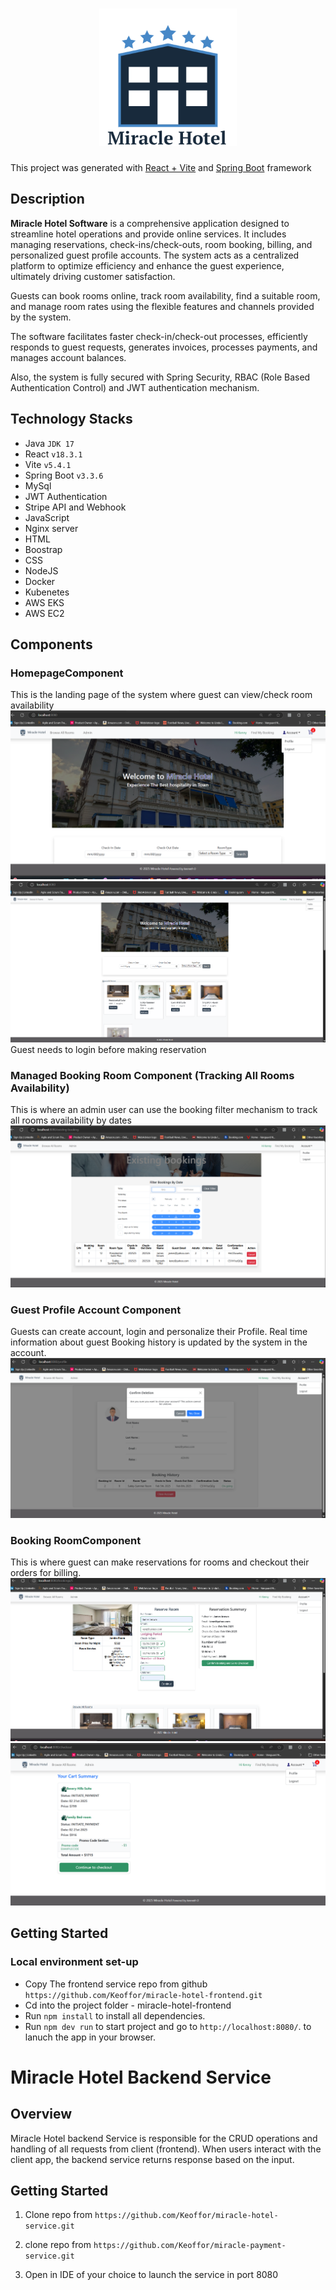 
# <center><img src="readme-pics/hotel.png" alt="logo image" /></center>

This project was generated with [React + Vite](https://github.com/vitejs/vite-plugin-react/blob/main/packages/plugin-react/README.md) and [Spring Boot](https://start.spring.io) framework


## Description
**Miracle Hotel Software** is a comprehensive application designed to streamline hotel operations and provide online services. It includes managing reservations, check-ins/check-outs, room booking, billing, and personalized guest profile accounts. The system acts as a centralized platform to optimize efficiency and enhance the guest experience, ultimately driving customer satisfaction.

Guests can book rooms online, track room availability, find a suitable room, and manage room rates using the flexible features and channels provided by the system.

The software facilitates faster check-in/check-out processes, efficiently responds to guest requests, generates invoices, processes payments, and manages account balances.

Also, the system is fully secured with Spring Security, RBAC (Role Based Authentication Control) and JWT authentication mechanism.

## Technology Stacks
- Java `JDK 17`
- React `v18.3.1`
- Vite `v5.4.1`
- Spring Boot `v3.3.6`
- MySql
- JWT Authentication
- Stripe API and Webhook
- JavaScript
- Nginx server
- HTML
- Boostrap
- CSS
- NodeJS
- Docker
- Kubenetes
- AWS EKS
- AWS EC2

## Components
### HomepageComponent
This is the landing page of the system where guest can view/check room availability
![homepage](readme-pics/front.png)
![homepage](readme-pics/miracle-hotel.png)
Guest needs to login before making reservation

### Managed Booking Room Component (Tracking All Rooms Availability)
This is where an admin user can use the booking filter mechanism to track all rooms availability by dates
![homepage](readme-pics/miracle-hotel-1.png)

### Guest Profile Account Component
Guests can create account, login and personalize their Profile. Real time information about guest Booking history is updated by the system in the account.    
![homepage](readme-pics/miracle-hotel-2.png)

### Booking RoomComponent
This is where guest can make reservations for rooms and checkout their orders for billing.    
![homepage](readme-pics/miracle-hotel-3.png)
![homepage](readme-pics/cart.png)

## Getting Started
### Local environment set-up
- Copy The frontend service repo from github `https://github.com/Keoffor/miracle-hotel-frontend.git`
- Cd into the project folder - miracle-hotel-frontend
- Run `npm install` to install all dependencies.
- Run `npm dev run` to start project and go to  `http://localhost:8080/`. to lanuch the app in your browser.


# Miracle Hotel Backend Service

## Overview

Miracle Hotel backend Service is responsible for the CRUD operations and handling of all requests from client (frontend). When users interact with the client app, the backend service returns response based on the input.


## Getting Started

1. Clone repo from `https://github.com/Keoffor/miracle-hotel-service.git`

2. clone repo from `https://github.com/Keoffor/miracle-payment-service.git`

3. Open in IDE of your choice to launch the service in port 8080
